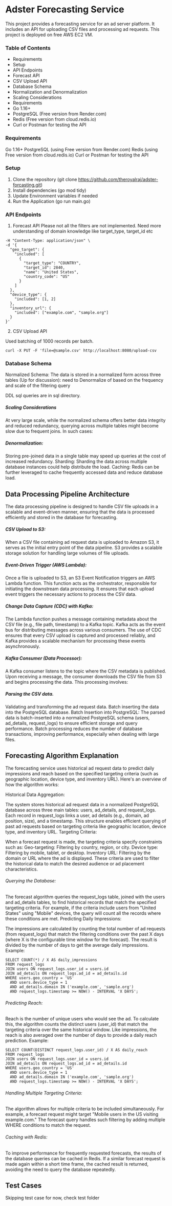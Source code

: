 # Adster Forecasting Service
This project provides a forecasting service for an ad server platform. It includes an API for uploading CSV files and processing ad requests. This project is deployed on free AWS EC2 VM.

### Table of Contents
* Requirements
* Setup
* API Endpoints
* Forecast API
* CSV Upload API
* Database Schema
* Normalization and Denormalization
* Scaling Considerations
* Requirements
* Go 1.16+
* PostgreSQL (Free version from Render.com)
* Redis (Free version from cloud.redis.io)
* Curl or Postman for testing the API


### Requirements
Go 1.16+
PostgreSQL (using Free version from Render.com)
Redis (using Free version from cloud.redis.io)
Curl or Postman for testing the API

### Setup
1. Clone the repository (git clone https://github.com/theroyalraj/adster-forcasting.git)
2. Install dependencies (go mod tidy)
3. Update Environment variables if needed
4. Run the Application (go run main.go)

### API Endpoints
1. Forecast API
Please not all the filters are not implemented. Need more understanding of domain knowledge like target_type, target_id etc

``` curl -X POST http://localhost:8080/forecast \
-H "Content-Type: application/json" \
-d '{
  "geo_target": {
    "included": [
      {
        "target_type": "COUNTRY",
        "target_id": 2840,
        "name": "United States",
        "country_code": "US"
      }
    ]
  },
  "device_type": {
    "included": [1, 2]
  },
  "inventory_url": {
    "included": ["example.com", "sample.org"]
  }
}'
```


2. CSV Upload API

Used batching of 1000 records per batch. 

```
curl -X PUT -F 'file=@sample.csv' http://localhost:8080/upload-csv
```


### Database Schema
Normalized Schema:
The data is stored in a normalized form across three tables (Up for discussion):
need to Denormalize of based on the frequency and scale of the filtering query

DDL sql queries are in sql directory.


##### Scaling Considerations
At very large scale, while the normalized schema offers better data integrity and reduced redundancy, querying across multiple tables might become slow due to frequent joins. In such cases:

##### Denormalization: 
Storing pre-joined data in a single table may speed up queries at the cost of increased redundancy.
Sharding: Sharding the data across multiple database instances could help distribute the load.
Caching: Redis can be further leveraged to cache frequently accessed data and reduce database load.


## Data Processing Pipeline Architecture
The data processing pipeline is designed to handle CSV file uploads in a scalable and event-driven manner, ensuring that the data is processed efficiently and stored in the database for forecasting.

##### CSV Upload to S3:
When a CSV file containing ad request data is uploaded to Amazon S3, it serves as the initial entry point of the data pipeline. S3 provides a scalable storage solution for handling large volumes of file uploads.

##### Event-Driven Trigger (AWS Lambda):
Once a file is uploaded to S3, an S3 Event Notification triggers an AWS Lambda function. This function acts as the orchestrator, responsible for initiating the downstream data processing. It ensures that each upload event triggers the necessary actions to process the CSV data.

##### Change Data Capture (CDC) with Kafka:
The Lambda function pushes a message containing metadata about the CSV file (e.g., file path, timestamp) to a Kafka topic. Kafka acts as the event bus for distributing messages across various consumers. The use of CDC ensures that every CSV upload is captured and processed reliably, and Kafka provides a scalable mechanism for processing these events asynchronously.

##### Kafka Consumer (Data Processor):
A Kafka consumer listens to the topic where the CSV metadata is published. Upon receiving a message, the consumer downloads the CSV file from S3 and begins processing the data. This processing involves:

##### Parsing the CSV data.
Validating and transforming the ad request data.
Batch inserting the data into the PostgreSQL database.
Batch Insertion into PostgreSQL:
The parsed data is batch-inserted into a normalized PostgreSQL schema (users, ad_details, request_logs) to ensure efficient storage and query performance. Batch processing reduces the number of database transactions, improving performance, especially when dealing with large files.



## Forecasting Algorithm Explanation
The forecasting service uses historical ad request data to predict daily impressions and reach based on the specified targeting criteria (such as geographic location, device type, and inventory URL). Here's an overview of how the algorithm works:

Historical Data Aggregation:

The system stores historical ad request data in a normalized PostgreSQL database across three main tables: users, ad_details, and request_logs.
Each record in request_logs links a user, ad details (e.g., domain, ad position, size), and a timestamp. This structure enables efficient querying of past ad requests based on targeting criteria like geographic location, device type, and inventory URL.
Targeting Criteria:

When a forecast request is made, the targeting criteria specify constraints such as:
Geo-targeting: Filtering by country, region, or city.
Device type: Filtering by mobile, tablet, or desktop.
Inventory URL: Filtering by the domain or URL where the ad is displayed.
These criteria are used to filter the historical data to match the desired audience or ad placement characteristics.


###### Querying the Database:
The forecast algorithm queries the request_logs table, joined with the users and ad_details tables, to find historical records that match the specified targeting criteria.
For example, if the criteria include users from "United States" using "Mobile" devices, the query will count all the records where these conditions are met.
Predicting Daily Impressions:

The impressions are calculated by counting the total number of ad requests (from request_logs) that match the filtering conditions over the past X days (where X is the configurable time window for the forecast).
The result is divided by the number of days to get the average daily impressions.
Example:
```
SELECT COUNT(*) / X AS daily_impressions
FROM request_logs
JOIN users ON request_logs.user_id = users.id
JOIN ad_details ON request_logs.ad_id = ad_details.id
WHERE users.geo_country = 'US'
  AND users.device_type = 1
  AND ad_details.domain IN ('example.com', 'sample.org')
  AND request_logs.timestamp >= NOW() - INTERVAL 'X DAYS';
  ```


###### Predicting Reach:


Reach is the number of unique users who would see the ad. To calculate this, the algorithm counts the distinct users (user_id) that match the targeting criteria over the same historical window.
Like impressions, the reach is also averaged over the number of days to provide a daily reach prediction.
Example:
```
SELECT COUNT(DISTINCT request_logs.user_id) / X AS daily_reach
FROM request_logs
JOIN users ON request_logs.user_id = users.id
JOIN ad_details ON request_logs.ad_id = ad_details.id
WHERE users.geo_country = 'US'
  AND users.device_type = 1
  AND ad_details.domain IN ('example.com', 'sample.org')
  AND request_logs.timestamp >= NOW() - INTERVAL 'X DAYS';
```

###### Handling Multiple Targeting Criteria:
The algorithm allows for multiple criteria to be included simultaneously. For example, a forecast request might target "Mobile users in the US visiting example.com." The forecast query handles such filtering by adding multiple WHERE conditions to match the request.

###### Caching with Redis:
To improve performance for frequently requested forecasts, the results of the database queries can be cached in Redis. If a similar forecast request is made again within a short time frame, the cached result is returned, avoiding the need to query the database repeatedly.


## Test Cases
Skipping test case for now, check test folder 